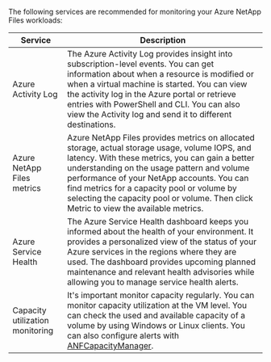 The following services are recommended for monitoring your Azure NetApp Files workloads:

| Service | Description |
| -- | ---------- | 
| Azure Activity Log | The Azure Activity Log provides insight into subscription-level events. You can get information about when a resource is modified or when a virtual machine is started. You can view the activity log in the Azure portal or retrieve entries with PowerShell and CLI. You can also view the Activity log and send it to different destinations. |
| Azure NetApp Files metrics | Azure NetApp Files provides metrics on allocated storage, actual storage usage, volume IOPS, and latency. With these metrics, you can gain a better understanding on the usage pattern and volume performance of your NetApp accounts. You can find metrics for a capacity pool or volume by selecting the capacity pool or volume. Then click Metric to view the available metrics. |
| Azure Service Health | The Azure Service Health dashboard keeps you informed about the health of your environment. It provides a personalized view of the status of your Azure services in the regions where they are used. The dashboard provides upcoming planned maintenance and relevant health advisories while allowing you to manage service health alerts. |
| Capacity utilization monitoring | It's important monitor capacity regularly. You can monitor capacity utilization at the VM level. You can check the used and available capacity of a volume by using Windows or Linux clients. You can also configure alerts with [ANFCapacityManager](https://github.com/ANFTechTeam/ANFCapacityManager). |
